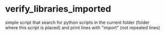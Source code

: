 # verify_libraries_imported
simple script that search for python scripts in the current folder (folder where this script is placed) and print lines with "import" (not repeated lines)
